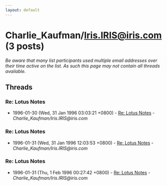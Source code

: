 ```yaml
---
layout: default
---
```


# Charlie_Kaufman/Iris.IRIS@iris.com (3 posts)

_Be aware that many list participants used multiple email addresses over their time active on the list. As such this page may not contain all threads available._

## Threads

### Re: Lotus Notes
+ 1996-01-30 (Wed, 31 Jan 1996 03:03:21 +0800) - [Re: Lotus Notes](/archive/1996/01/c5cc186310ee6c802f3596627551ebf071b27b45b72073ab7b8c4ec0b16c5328) - _Charlie_Kaufman/Iris.IRIS@iris.com_

### Re: Lotus Notes
+ 1996-01-31 (Wed, 31 Jan 1996 12:03:53 +0800) - [Re: Lotus Notes](/archive/1996/01/04c8a40f703e49f12d365a4c340644f0f98460aa7ce0f32396587fb128e72838) - _Charlie_Kaufman/Iris.IRIS@iris.com_

### Re: Lotus Notes
+ 1996-01-31 (Thu, 1 Feb 1996 00:27:42 +0800) - [Re: Lotus Notes](/archive/1996/01/58a5e76968fc84dbf510231451a5ebea9a9c5dcbd83a2829e0ea9c8a03683775) - _Charlie_Kaufman/Iris.IRIS@iris.com_

